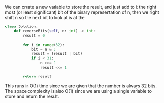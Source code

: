 We can create a new variable to store the result, and just add to it the right most (or least significant) bit of the binary representation of n, then we right shift n so the next bit to look at is at the
``` python
class Solution:
    def reverseBits(self, n: int) -> int:
        result = 0
  
        for i in range(32):
            bit = n & 1
            result = (result | bit)
            if i < 31:
                n >>= 1
                result <<= 1

        return result
```
This runs in O(1) time since we are given that the number is always 32 bits. The space complexity is also O(1) since we are using a single variable to store and return the result.